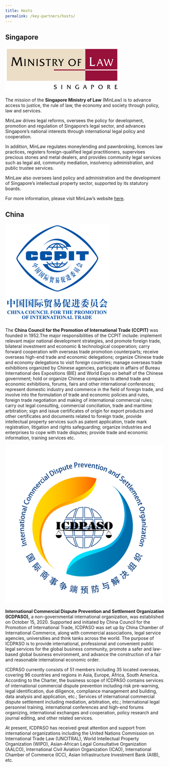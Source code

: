 ```yaml
---
title: Hosts
permalink: /key-partners/hosts/
---
```


<style> 
.content img-logo {
  max-width: 300px;

}
</style>

## Singapore


<div class="img-logo">
  <img src="/images/mlaw-logo.png" title="MinLaw SG" alt="MinLaw SG">
</div>

The mission of the <b>Singapore Ministry of Law</b> (MinLaw) is to advance access to justice, the rule of law, the economy and society through policy, law and services.

MinLaw drives legal reforms, oversees the policy for development, promotion and regulation of Singapore’s legal sector, and advances Singapore’s national interests through international legal policy and cooperation.

In addition, MinLaw regulates moneylending and pawnbroking, licences law practices, registers foreign-qualified legal practitioners, supervises precious stones and metal dealers, and provides community legal services such as legal aid, community mediation, insolvency administration, and public trustee services.

MinLaw also oversees land policy and administration and the development of Singapore’s intellectual property sector, supported by its statutory boards.

For more information, please visit MinLaw’s website [here](https://www.mlaw.gov.sg/).

## China 

<div class="img-logo">
  <img src="/images/ccpit-logo.png" title="CCPIT" alt="CCPIT">
</div>

The <b> China Council for the Promotion of International Trade (CCPIT)</b> was founded in 1952.The major responsibilities of the CCPIT include: implement relevant major national development strategies, and promote foreign trade, bilateral investment and economic & technological cooperation; carry forward cooperation with overseas trade promotion counterparts; receive overseas high-end trade and economic delegations; organize Chinese trade and economy delegations to visit foreign countries; manage overseas trade exhibitions organized by Chinese agencies, participate in affairs of Bureau International des Expositions (BIE) and World Expo on behalf of the Chinese government; hold or organize Chinese companies to attend trade and economic exhibitions, forums, fairs and other international conferences; represent domestic industry and commerce in the field of foreign trade, and involve into the formulation of trade and economic policies and rules, foreign trade negotiation and making of international commercial rules; carry out legal consulting, commercial conciliation, trade and maritime arbitration; sign and issue certificates of origin for export products and other certificates and documents related to foreign trade, provide intellectual property services such as patent application, trade mark registration, litigation and rights safeguarding; organize industries and enterprises to cope with trade disputes; provide trade and economic information, training services etc.



<div class="img-logo">
  <img src="/images/icdpaso1.png" title="ICDPASO" alt="ICDPASO">
</div>

<b>International Commercial Dispute Prevention and Settlement Organization (ICDPASO),</b> a non-governmental international organization, was established on October 15, 2020. Supported and initiated by China Council for the Promotion of International Trade, ICDPASO was set up by China Chamber of International Commerce, along with commercial associations, legal service agencies, universities and think tanks across the world. The purpose of ICDPASO is to provide international, professional and convenient public legal services for the global business community, promote a safer and law-based global business environment, and advance the construction of a fair and reasonable international economic order.

ICDPASO currently consists of 51 members including 35 located overseas, covering 96 countries and regions in Asia, Europe, Africa, South America. According to the Charter, the business scope of ICDPASO contains services of international commercial dispute prevention including risk pre-warning, legal identification, due diligence, compliance management and building, data analysis and application, etc.; Services of international commercial dispute settlement including mediation, arbitration, etc.; International legal personnel training, international conferences and high-end forums organizing, international exchanges and cooperation, policy research and journal editing, and other related services.

At present, ICDPASO has received great attention and support from international organizations including the United Nations Commission on International Trade Law (UNCITRAL), World Intellectual Property Organization (WIPO), Asian-African Legal Consultative Organization (AALCO), International Civil Aviation Organization (ICAO), International Chamber of Commerce (ICC), Asian Infrastructure Investment Bank (AIIB), etc.  
